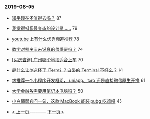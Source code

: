 ### 2019-08-05 
- [知乎现在还值得去吗？](https://www.v2ex.com/t/589060) 87
- [我觉得抖音最变态的设计是……](https://www.v2ex.com/t/589126) 79
- [youtube 上有什么优秀频道推荐](https://www.v2ex.com/t/589063) 78
- [数学对程序员来说真的很重要吗？](https://www.v2ex.com/t/589014) 74
- [[买房咨询] 广州哪个地段适合上车](https://www.v2ex.com/t/589078) 70
- [是什么让你选择了 iTerm2 ？自带的 Terminal 不好么？](https://www.v2ex.com/t/589083) 61
- [求推荐一个小程序开发框架， uniapp、taro 还是直接微信原生开撸](https://www.v2ex.com/t/589124) 61
- [大学金融系需要用笔记本电脑吗？](https://www.v2ex.com/t/589099) 50
- [小白弱弱的问一句，这款 MacBook 能装 pubg 吃鸡吗](https://www.v2ex.com/t/589062) 45 

- [ < 上一页 ](https://github.com/able8/v2ex-hot-record/blob/master/2019-08-04.md) -------- [ 下一页 > ](https://github.com/able8/v2ex-hot-record/blob/master/2019-08-06.md)